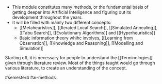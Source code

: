 - This module constitutes many methods, or the fundamental basis of getting deeper into Artificial Intelligence and figuring out its development throughout the years.
- It will be filled with mainly two different concepts:
	- [[Metaheuristics]], [[Iterated Local Search]], [[Simulated Annealing]], [[Tabu Search]], [[Evolutionary Algorithms]] and [[Hyperheuristics]]
	- Basic information theory whihc involves, [[Learning from Observation]], [[Knowledge and Reasoning]], [[Modelling and Simulation]]

Starting off, it is necessary for people to understand the [[Terminologies]] given through literature review. Most of the things taught would go through various literature, to create an understanding of the concept.

#semester4 #ai-methods